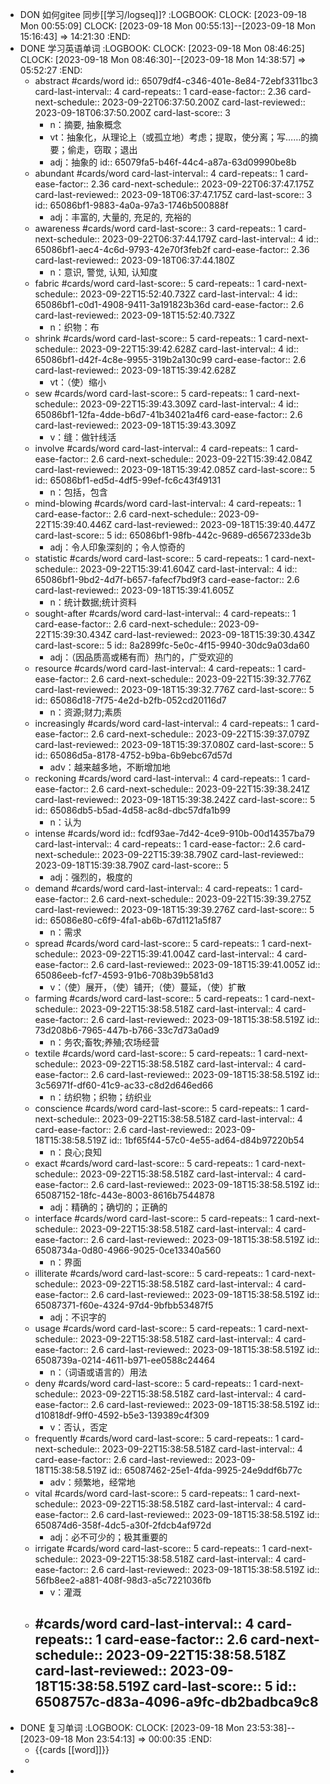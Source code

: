 - DON 如何gitee 同步[[学习/logseq]]?
  :LOGBOOK:
  CLOCK: [2023-09-18 Mon 00:55:09]
  CLOCK: [2023-09-18 Mon 00:55:13]--[2023-09-18 Mon 15:16:43] =>  14:21:30
  :END:
- DONE 学习英语单词
  :LOGBOOK:
  CLOCK: [2023-09-18 Mon 08:46:25]
  CLOCK: [2023-09-18 Mon 08:46:30]--[2023-09-18 Mon 14:38:57] =>  05:52:27
  :END:
	- abstract #cards/word
	  id:: 65079df4-c346-401e-8e84-72ebf3311bc3
	  card-last-interval:: 4
	  card-repeats:: 1
	  card-ease-factor:: 2.36
	  card-next-schedule:: 2023-09-22T06:37:50.200Z
	  card-last-reviewed:: 2023-09-18T06:37:50.200Z
	  card-last-score:: 3
		- n：摘要, 抽象概念
		- vt：抽象化，从理论上（或孤立地）考虑；提取，使分离；写……的摘要；偷走，窃取；退出
		- adj：抽象的
		  id:: 65079fa5-b46f-44c4-a87a-63d09990be8b
	- abundant #cards/word
	  card-last-interval:: 4
	  card-repeats:: 1
	  card-ease-factor:: 2.36
	  card-next-schedule:: 2023-09-22T06:37:47.175Z
	  card-last-reviewed:: 2023-09-18T06:37:47.175Z
	  card-last-score:: 3
	  id:: 65086bf1-9883-4a0a-97a3-1746b500888f
		- adj：丰富的, 大量的, 充足的, 充裕的
	- awareness #cards/word
	  card-last-score:: 3
	  card-repeats:: 1
	  card-next-schedule:: 2023-09-22T06:37:44.179Z
	  card-last-interval:: 4
	  id:: 65086bf1-aec4-4c6d-9793-42e70f3feb2f
	  card-ease-factor:: 2.36
	  card-last-reviewed:: 2023-09-18T06:37:44.180Z
		- n：意识, 警觉, 认知, 认知度
	- fabric #cards/word
	  card-last-score:: 5
	  card-repeats:: 1
	  card-next-schedule:: 2023-09-22T15:52:40.732Z
	  card-last-interval:: 4
	  id:: 65086bf1-c0d1-4908-9411-3a191823b36d
	  card-ease-factor:: 2.6
	  card-last-reviewed:: 2023-09-18T15:52:40.732Z
		- n：织物：布
	- shrink #cards/word
	  card-last-score:: 5
	  card-repeats:: 1
	  card-next-schedule:: 2023-09-22T15:39:42.628Z
	  card-last-interval:: 4
	  id:: 65086bf1-d42f-4c8e-9955-319b2a130c99
	  card-ease-factor:: 2.6
	  card-last-reviewed:: 2023-09-18T15:39:42.628Z
		- vt：（使）缩小
	- sew #cards/word
	  card-last-score:: 5
	  card-repeats:: 1
	  card-next-schedule:: 2023-09-22T15:39:43.309Z
	  card-last-interval:: 4
	  id:: 65086bf1-12fa-4dde-b6d7-41b34021a4f6
	  card-ease-factor:: 2.6
	  card-last-reviewed:: 2023-09-18T15:39:43.309Z
		- v：缝：做针线活
	- involve #cards/word
	  card-last-interval:: 4
	  card-repeats:: 1
	  card-ease-factor:: 2.6
	  card-next-schedule:: 2023-09-22T15:39:42.084Z
	  card-last-reviewed:: 2023-09-18T15:39:42.085Z
	  card-last-score:: 5
	  id:: 65086bf1-ed5d-4df5-99ef-fc6c43f49131
		- n：包括，包含
	- mind-blowing #cards/word
	  card-last-interval:: 4
	  card-repeats:: 1
	  card-ease-factor:: 2.6
	  card-next-schedule:: 2023-09-22T15:39:40.446Z
	  card-last-reviewed:: 2023-09-18T15:39:40.447Z
	  card-last-score:: 5
	  id:: 65086bf1-98fb-442c-9689-d6567233de3b
		- adj：令人印象深刻的；令人惊奇的
	- statistic #cards/word
	  card-last-score:: 5
	  card-repeats:: 1
	  card-next-schedule:: 2023-09-22T15:39:41.604Z
	  card-last-interval:: 4
	  id:: 65086bf1-9bd2-4d7f-b657-fafecf7bd9f3
	  card-ease-factor:: 2.6
	  card-last-reviewed:: 2023-09-18T15:39:41.605Z
		- n：统计数据;统计资料
	- sought-after #cards/word
	  card-last-interval:: 4
	  card-repeats:: 1
	  card-ease-factor:: 2.6
	  card-next-schedule:: 2023-09-22T15:39:30.434Z
	  card-last-reviewed:: 2023-09-18T15:39:30.434Z
	  card-last-score:: 5
	  id:: 8a2899fc-5e0c-4f15-9940-30dc9a03da60
		- adj：（因品质高或稀有而）热门的，广受欢迎的
	- resource #cards/word
	  card-last-interval:: 4
	  card-repeats:: 1
	  card-ease-factor:: 2.6
	  card-next-schedule:: 2023-09-22T15:39:32.776Z
	  card-last-reviewed:: 2023-09-18T15:39:32.776Z
	  card-last-score:: 5
	  id:: 65086d18-7f75-4e2d-b2fb-052cd20116d7
		- n：资源;财力;素质
	- increasingly #cards/word
	  card-last-interval:: 4
	  card-repeats:: 1
	  card-ease-factor:: 2.6
	  card-next-schedule:: 2023-09-22T15:39:37.079Z
	  card-last-reviewed:: 2023-09-18T15:39:37.080Z
	  card-last-score:: 5
	  id:: 65086d5a-8178-4752-b9ba-6b9ebc67d57d
		- adv：越来越多地，不断增加地
	- reckoning #cards/word
	  card-last-interval:: 4
	  card-repeats:: 1
	  card-ease-factor:: 2.6
	  card-next-schedule:: 2023-09-22T15:39:38.241Z
	  card-last-reviewed:: 2023-09-18T15:39:38.242Z
	  card-last-score:: 5
	  id:: 65086db5-b5ad-4d58-ac8d-dbc57dfa1b99
		- n：认为
	- intense #cards/word
	  id:: fcdf93ae-7d42-4ce9-910b-00d14357ba79
	  card-last-interval:: 4
	  card-repeats:: 1
	  card-ease-factor:: 2.6
	  card-next-schedule:: 2023-09-22T15:39:38.790Z
	  card-last-reviewed:: 2023-09-18T15:39:38.790Z
	  card-last-score:: 5
		- adj：强烈的，极度的
	- demand #cards/word
	  card-last-interval:: 4
	  card-repeats:: 1
	  card-ease-factor:: 2.6
	  card-next-schedule:: 2023-09-22T15:39:39.275Z
	  card-last-reviewed:: 2023-09-18T15:39:39.276Z
	  card-last-score:: 5
	  id:: 65086e80-c6f9-4fa1-ab6b-67d1121a5f87
		- n：需求
	- spread #cards/word
	  card-last-score:: 5
	  card-repeats:: 1
	  card-next-schedule:: 2023-09-22T15:39:41.004Z
	  card-last-interval:: 4
	  card-ease-factor:: 2.6
	  card-last-reviewed:: 2023-09-18T15:39:41.005Z
	  id:: 65086eeb-fcf7-4593-91b6-708b39b581d3
		- v：（使）展开，（使）铺开;（使）蔓延，（使）扩散
	- farming #cards/word
	  card-last-score:: 5
	  card-repeats:: 1
	  card-next-schedule:: 2023-09-22T15:38:58.518Z
	  card-last-interval:: 4
	  card-ease-factor:: 2.6
	  card-last-reviewed:: 2023-09-18T15:38:58.519Z
	  id:: 73d208b6-7965-447b-b766-33c7d73a0ad9
		- n：务农;畜牧;养殖;农场经营
	- textile #cards/word
	  card-last-score:: 5
	  card-repeats:: 1
	  card-next-schedule:: 2023-09-22T15:38:58.518Z
	  card-last-interval:: 4
	  card-ease-factor:: 2.6
	  card-last-reviewed:: 2023-09-18T15:38:58.519Z
	  id:: 3c56971f-df60-41c9-ac33-c8d2d646ed66
		- n：纺织物；织物；纺织业
	- conscience #cards/word
	  card-last-score:: 5
	  card-repeats:: 1
	  card-next-schedule:: 2023-09-22T15:38:58.518Z
	  card-last-interval:: 4
	  card-ease-factor:: 2.6
	  card-last-reviewed:: 2023-09-18T15:38:58.519Z
	  id:: 1bf65f44-57c0-4e55-ad64-d84b97220b54
		- n：良心;良知
	- exact #cards/word
	  card-last-score:: 5
	  card-repeats:: 1
	  card-next-schedule:: 2023-09-22T15:38:58.518Z
	  card-last-interval:: 4
	  card-ease-factor:: 2.6
	  card-last-reviewed:: 2023-09-18T15:38:58.519Z
	  id:: 65087152-18fc-443e-8003-8616b7544878
		- adj：精确的；确切的；正确的
	- interface #cards/word
	  card-last-score:: 5
	  card-repeats:: 1
	  card-next-schedule:: 2023-09-22T15:38:58.518Z
	  card-last-interval:: 4
	  card-ease-factor:: 2.6
	  card-last-reviewed:: 2023-09-18T15:38:58.519Z
	  id:: 6508734a-0d80-4966-9025-0ce13340a560
		- n：界面
	- illiterate #cards/word
	  card-last-score:: 5
	  card-repeats:: 1
	  card-next-schedule:: 2023-09-22T15:38:58.518Z
	  card-last-interval:: 4
	  card-ease-factor:: 2.6
	  card-last-reviewed:: 2023-09-18T15:38:58.519Z
	  id:: 65087371-f60e-4324-97d4-9bfbb53487f5
		- adj：不识字的
	- usage #cards/word
	  card-last-score:: 5
	  card-repeats:: 1
	  card-next-schedule:: 2023-09-22T15:38:58.518Z
	  card-last-interval:: 4
	  card-ease-factor:: 2.6
	  card-last-reviewed:: 2023-09-18T15:38:58.519Z
	  id:: 6508739a-0214-4611-b971-ee0588c24464
		- n：（词语或语言的）用法
	- deny #cards/word
	  card-last-score:: 5
	  card-repeats:: 1
	  card-next-schedule:: 2023-09-22T15:38:58.518Z
	  card-last-interval:: 4
	  card-ease-factor:: 2.6
	  card-last-reviewed:: 2023-09-18T15:38:58.519Z
	  id:: d10818df-9ff0-4592-b5e3-139389c4f309
		- v：否认，否定
	- frequently #cards/word
	  card-last-score:: 5
	  card-repeats:: 1
	  card-next-schedule:: 2023-09-22T15:38:58.518Z
	  card-last-interval:: 4
	  card-ease-factor:: 2.6
	  card-last-reviewed:: 2023-09-18T15:38:58.519Z
	  id:: 65087462-25e1-4fda-9925-24e9ddf6b77c
		- adv：频繁地，经常地
	- vital #cards/word
	  card-last-score:: 5
	  card-repeats:: 1
	  card-next-schedule:: 2023-09-22T15:38:58.518Z
	  card-last-interval:: 4
	  card-ease-factor:: 2.6
	  card-last-reviewed:: 2023-09-18T15:38:58.519Z
	  id:: 650874d6-358f-4dc5-a30f-2fdcb4af972d
		- adj：必不可少的；极其重要的
	- irrigate #cards/word
	  card-last-score:: 5
	  card-repeats:: 1
	  card-next-schedule:: 2023-09-22T15:38:58.518Z
	  card-last-interval:: 4
	  card-ease-factor:: 2.6
	  card-last-reviewed:: 2023-09-18T15:38:58.519Z
	  id:: 56fb8ee2-a881-408f-98d3-a5c7221036fb
		- v：灌溉
	- #cards/word
	  card-last-interval:: 4
	  card-repeats:: 1
	  card-ease-factor:: 2.6
	  card-next-schedule:: 2023-09-22T15:38:58.518Z
	  card-last-reviewed:: 2023-09-18T15:38:58.519Z
	  card-last-score:: 5
	  id:: 6508757c-d83a-4096-a9fc-db2badbca9c8
		-
- DONE 复习单词
  :LOGBOOK:
  CLOCK: [2023-09-18 Mon 23:53:38]--[2023-09-18 Mon 23:54:13] =>  00:00:35
  :END:
	- {{cards [[word]]}}
	-
-